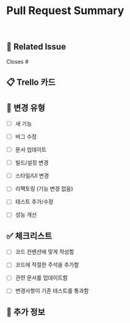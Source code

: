 # Pull Request Summary
<!-- 이 PR에서 변경된 내용을 간단히 설명해주세요 -->



<br/>

## 🔗 Related Issue
<!-- 이 PR과 관련된 이슈 번호를 명시해주세요 -->
<!-- (Closes/Fixed/Resolves) + #이슈번호 -->

Closes #

## 📋 Trello 카드
<!-- Trello 카드 URL (선택사항) -->
<!-- 예: https://trello.com/c/AbCdEf12/card-name -->


## 🔄 변경 유형
<!-- 해당하는 항목에 x를 표시해주세요 -->
- [ ] 새 기능
- [ ] 버그 수정
- [ ] 문서 업데이트
- [ ] 빌드/설정 변경
- [ ] 스타일/UI 변경
- [ ] 리팩토링 (기능 변경 없음)
- [ ] 테스트 추가/수정
- [ ] 성능 개선


## ✅ 체크리스트
<!-- PR 제출 전에 다음 항목들을 확인해주세요 -->
- [ ] 코드 컨벤션에 맞게 작성함
- [ ] 코드에 적절한 주석을 추가함
- [ ] 관련 문서를 업데이트함
- [ ] 변경사항이 기존 테스트를 통과함


## 📝 추가 정보
<!-- 리뷰어가 알아야 할 추가 정보나 참고사항 -->

